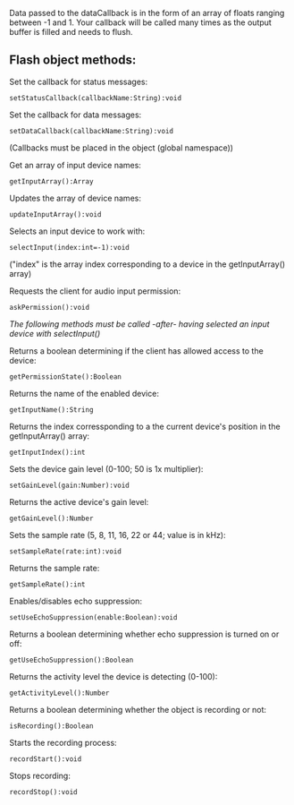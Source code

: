 Data passed to the dataCallback is in the form of an array of floats ranging between -1 and 1.
Your callback will be called many times as the output buffer is filled and needs to flush.

Flash object methods:
---------------------

Set the callback for status messages:

	setStatusCallback(callbackName:String):void

Set the callback for data messages:

	setDataCallback(callbackName:String):void

(Callbacks must be placed in the <window> object (global namespace))

Get an array of input device names:

	getInputArray():Array

Updates the array of device names:

	updateInputArray():void

Selects an input device to work with:

	selectInput(index:int=-1):void

("index" is the array index corresponding to a device in the getInputArray() array)

Requests the client for audio input permission:

	askPermission():void

*The following methods must be called -after- having selected an input device with selectInput()*

Returns a boolean determining if the client has allowed access to the device:

	getPermissionState():Boolean

Returns the name of the enabled device:

	getInputName():String

Returns the index corressponding to a the current device's position in the getInputArray() array:

	getInputIndex():int

Sets the device gain level (0-100; 50 is 1x multiplier):

	setGainLevel(gain:Number):void

Returns the active device's gain level:

	getGainLevel():Number

Sets the sample rate (5, 8, 11, 16, 22 or 44; value is in kHz):

	setSampleRate(rate:int):void

Returns the sample rate:

	getSampleRate():int

Enables/disables echo suppression:

	setUseEchoSuppression(enable:Boolean):void

Returns a boolean determining whether echo suppression is turned on or off:

	getUseEchoSuppression():Boolean

Returns the activity level the device is detecting (0-100):

	getActivityLevel():Number

Returns a boolean determining whether the object is recording or not:

	isRecording():Boolean

Starts the recording process:

	recordStart():void

Stops recording:

	recordStop():void
